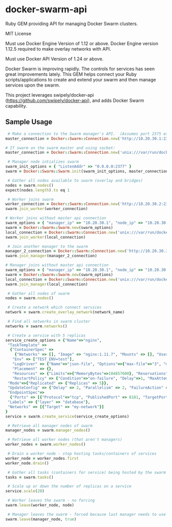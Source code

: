 # docker-swarm-api

Ruby GEM providing API for managing Docker Swarm clusters.

MIT License

Must use Docker Engine Version of 1.12 or above.  Docker Engine version 1.12.5 required to make overlay networks with API.

Must use Docker API Version of 1.24 or above.


Docker Swarm is improving rapidly.  The controls for services has seen great improvements lately.  This GEM helps connect your Ruby scripts/applications to create and extend your swarm and then manage services upon the swarm.

This project leverages swipely/docker-api (https://github.com/swipely/docker-api), and adds Docker Swarm capability.

Sample Usage
------------
```ruby
 # Make a connection to the Swarm manager's API.  (Assumes port 2375 exposed for API)
master_connection = Docker::Swarm::Connection.new('http://10.20.30.1:2375')

# If swarm on the swarm master and using socket:
master_connection = Docker::Swarm::Connection.new('unix:///var/run/docker.sock')

 # Manager node intializes swarm
swarm_init_options = { "ListenAddr" => "0.0.0.0:2377" }
swarm = Docker::Swarm::Swarm.init(swarm_init_options, master_connection)

 # Gather all nodes available to swarm (overlay and bridges)
nodes = swarm.nodes()
expect(nodes.length).to eq 1

 # Worker joins swarm
worker_connection = Docker::Swarm::Connection.new('http://10.20.30.2:2375')
swarm.join_worker(worker_connection)

# Worker joins without master api connection
swarm_options = { "manager_ip" => "10.20.30.1", "node_ip" => "10.20.30.2", "JoinTokens" => {"Worker" => "FooBar" }}
swarm = Docker::Swarm::Swarm.new(swarm_options)
local_connection = Docker::Swarm::Connection.new('unix:///var/run/docker.sock')
swarm.join_worker(local_connection)

 # Join another manager to the swarm
manager_2_connection = Docker::Swarm::Connection.new('http://10.20.30.3:2375')
swarm.join_manager(manager_2_connection)

# Manager joins without master api connection
swarm_options = { "manager_ip" => "10.20.30.1", "node_ip" => "10.20.30.2", "JoinTokens" => {"Master" => "FooBar" }}
swarm = Docker::Swarm::Swarm.new(swarm_options)
local_connection = Docker::Swarm::Connection.new('unix:///var/run/docker.sock')
swarm.join_manager(local_connection)

 # Gather all nodes of swarm
nodes = swarm.nodes()

 # Create a network which connect services
network = swarm.create_overlay_network(network_name)

 # Find all networks in swarm cluster
networks = swarm.networks()

 # Create a service with 5 replicas
service_create_options = {"Name"=>"nginx",
 "TaskTemplate" =>
  {"ContainerSpec" =>
    {"Networks" => [], "Image" => "nginx:1.11.7", "Mounts" => [], "User" => "root"},
   "Env" => ["TEST_ENV=test"],
   "LogDriver" => {"Name"=>"json-file", "Options"=>{"max-file"=>"3", "max-size"=>"10M"}},
   "Placement" => {},
   "Resources" => {"Limits"=>{"MemoryBytes"=>104857600}, "Reservations"=>{}},
   "RestartPolicy" => {"Condition"=>"on-failure", "Delay"=>1, "MaxAttempts"=>3}},
 "Mode"=>{"Replicated" => {"Replicas" => 5}},
 "UpdateConfig" => {"Delay" => 2, "Parallelism" => 2, "FailureAction" => "pause"},
 "EndpointSpec"=>
  {"Ports" => [{"Protocol"=>"tcp", "PublishedPort" => 8181, "TargetPort" => 80}]},
 "Labels" => {"layer" => "database"},
 "Networks" => [{"Target" => "my-network"}]
}
service = swarm.create_service(service_create_options)

 # Retrieve all manager nodes of swarm
manager_nodes = swarm.manager_nodes()

 # Retrieve all worker nodes (that aren't managers)
worker_nodes = swarm.worker_nodes()

 # Drain a worker node - stop hosting tasks/containers of services
worker_node = worker_nodes.first
worker_node.drain()

 # Gather all tasks (containers for service) being hosted by the swarm cluster
tasks = swarm.tasks()

 # Scale up or down the number of replicas on a service
service.scale(20)

 # Worker leaves the swarm - no forcing
swarm.leave(worker_node, node)

 # Manager leaves the swarm - forced because last manager needs to use 'force' to leave the issue.
swarm.leave(manager_node, true)

```
